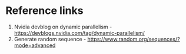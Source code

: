 # Reference links
1. Nvidia devblog on dynamic parallelism - https://devblogs.nvidia.com/tag/dynamic-parallelism/ 
2. Generate random sequence - https://www.random.org/sequences/?mode=advanced 
 

